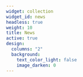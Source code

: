 ```yaml
---
widget: collection
widget_id: news
headless: true
weight: 10
title: News
active: true
design:
  columns: "2"
  background:
    text_color_light: false
    image_darken: 0
---
```

